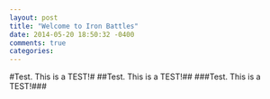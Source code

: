 ```yaml
---
layout: post
title: "Welcome to Iron Battles"
date: 2014-05-20 18:50:32 -0400
comments: true
categories: 
---
```


#Test. This is a TEST!#
##Test. This is a TEST!##
###Test. This is a TEST!###